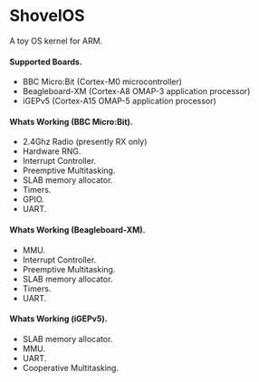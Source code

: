 ShovelOS
========

A toy OS kernel for ARM.

#### Supported Boards.
* BBC Micro:Bit   (Cortex-M0  microcontroller)
* Beagleboard-XM  (Cortex-A8  OMAP-3 application processor)
* iGEPv5          (Cortex-A15 OMAP-5 application processor)

#### Whats Working (BBC Micro:Bit).
* 2.4Ghz Radio (presently RX only)
* Hardware RNG.
* Interrupt Controller.
* Preemptive Multitasking.
* SLAB memory allocator.
* Timers.
* GPIO.
* UART.

#### Whats Working (Beagleboard-XM).
* MMU.
* Interrupt Controller.
* Preemptive Multitasking.
* SLAB memory allocator.
* Timers.
* UART.

#### Whats Working (iGEPv5).
* SLAB memory allocator.
* MMU.
* UART.
* Cooperative Multitasking.
